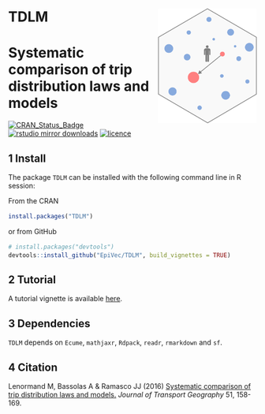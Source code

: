 # __TDLM__ <img src="man/figures/logo.png" align="right" alt="" width="200" />

# Systematic comparison of trip distribution laws and models 

<!-- badges: start -->
[![CRAN_Status_Badge](http://www.r-pkg.org/badges/version/TDLM)](https://cran.r-project.org/package=TDLM)
[![rstudio mirror downloads](http://cranlogs.r-pkg.org/badges/grand-total/TDLM)](http://r-pkg.org/pkg/TDLM)
[![licence](https://img.shields.io/badge/Licence-GPL--3-blue.svg)](https://www.r-project.org/Licenses/GPL-3) 
<!-- badges: end -->

## 1 Install

The package `TDLM` can be installed with the following command line in R session:

From the CRAN

``` r
install.packages("TDLM")
```

or from GitHub

``` r
# install.packages("devtools")
devtools::install_github("EpiVec/TDLM", build_vignettes = TRUE)
```

## 2 Tutorial

A tutorial vignette is available [here](https://epivec.github.io/TDLM/articles/TDLM.html).

## 3 Dependencies

`TDLM` depends on `Ecume`, `mathjaxr`, `Rdpack`, `readr`, `rmarkdown` and `sf`.

## 4  Citation

Lenormand M, Bassolas A & Ramasco JJ (2016) [Systematic comparison of trip distribution laws and models.](https://www.sciencedirect.com/science/article/abs/pii/S0966692315002422) *Journal of Transport Geography* 51, 158-169.

